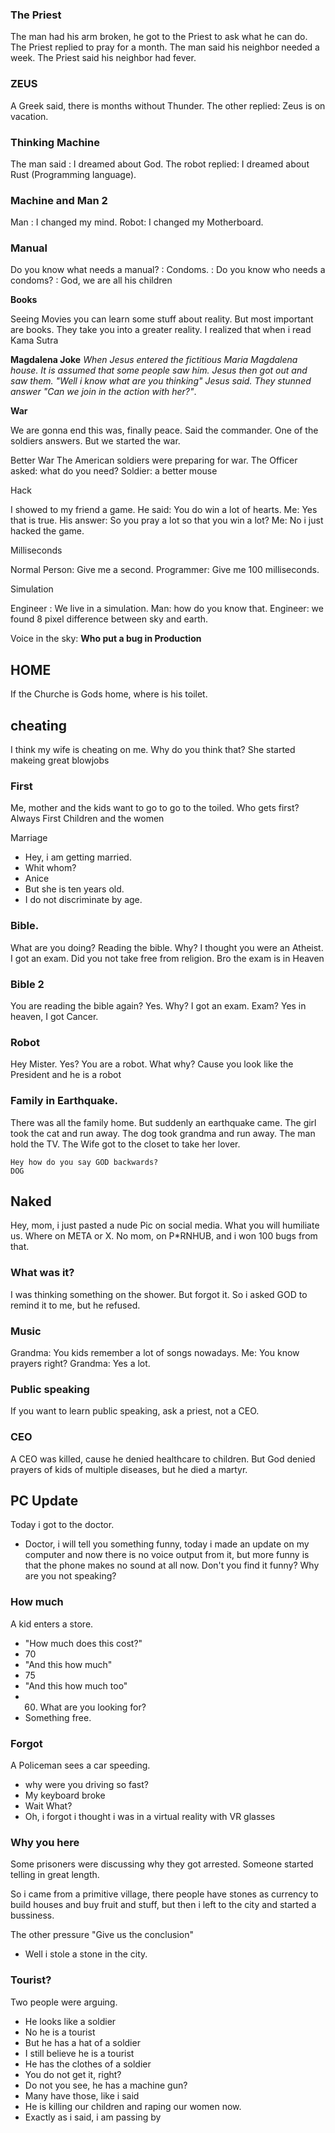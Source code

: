 ### The Priest

The man had his arm broken, he got to the Priest to ask what he can do.
The Priest replied to pray for a month.
The man said his neighbor needed a week.
The Priest said his neighbor had fever.

### ZEUS

A Greek said, there is months without Thunder.
The other replied: Zeus is on vacation.

### Thinking Machine

The man said      : I dreamed about God.
The robot replied: I dreamed about Rust (Programming language).

### Machine and Man 2

Man   : I changed my mind.
Robot: I changed my Motherboard.

### Manual

Do you know what needs a manual?
: Condoms.
: Do you know who needs a condoms?
: God, we are all his children

**Books**

Seeing Movies you can learn some stuff about reality.
But most important are books. They take you into a greater reality.
I realized that when i read Kama Sutra

**Magdalena Joke**
*When Jesus entered the fictitious Maria Magdalena house. It is assumed that some people saw him. Jesus then got out and saw them. "Well i know what are you thinking" Jesus said. They stunned answer "Can we join in the action with her?"*.

**War**

We are gonna end this was, finally peace. Said the commander.
One of the soldiers answers.
But we started the war.

Better War
The American soldiers were preparing for war.
The Officer asked: what do you need?
Soldier: a better mouse

Hack

I showed to my friend a game.
He said: You do win a lot of hearts.
Me: Yes that is true.
His answer: So you pray a lot so that you win a lot?
Me: No i just hacked the game.

Milliseconds

Normal Person: Give me a second.
Programmer: Give me 100 milliseconds.

Simulation

Engineer : We live in a simulation.
Man: how do you know that.
Engineer: we found 8 pixel difference between sky and earth.

Voice in the sky: **Who put a bug in Production**

## HOME
If the Churche is Gods home, where is his toilet.

## cheating
I think my wife is cheating on me.
Why do you think that?
She started makeing great blowjobs

### First
Me, mother and the kids want to go to go to the toiled.
Who gets first?
Always First Children and the women

Marriage
- Hey, i am getting married.
- Whit whom?
- Anice
- But she is ten years old.
- I do not discriminate by age.

### Bible.
What are you doing?
Reading the bible.
Why? I thought you were an Atheist.
I got an exam.
Did you not take free from religion.
Bro the exam is in Heaven

### Bible 2
You are reading the bible again?
Yes.
Why?
I got an exam.
Exam?
Yes in heaven, I got Cancer.

### Robot
Hey Mister.
Yes?
You are a robot.
What why?
Cause you look like the President and he is a robot

### Family in Earthquake.
There was all the family home.
But suddenly an earthquake came.
The girl took the cat and run away.
The dog took grandma and run away.
The man hold the TV.
The Wife got to the closet to take her lover.

```
Hey how do you say GOD backwards?
DOG
```

## Naked
Hey, mom, i just pasted a nude Pic on social media.
What you will humiliate us. Where on META or X.
No mom, on P\*RNHUB, and i won 100 bugs from that.

### What was it?
I was thinking something on the shower.
But forgot it.
So i asked GOD to remind it to me, but he refused.

### Music
Grandma: You kids remember a lot of songs nowadays.
Me: You know prayers right?
Grandma: Yes a lot.

### Public speaking
If you want to learn public speaking, ask a priest, not a CEO.

### CEO
A CEO was killed, cause he denied healthcare to children.
But God denied prayers of kids of multiple diseases, but he died a martyr.


## PC Update
Today i got to the doctor.
- Doctor, i will tell you something funny,
  today i made an update on my computer and now there is no voice output from it, 
  but more funny is that the phone makes no sound at all now.
  Don't you find it funny?
  Why are you not speaking?

### How much
 A kid enters a store. 
 -  "How much does this cost?"
 -  70
 -  "And this how much"
 -  75
 -  "And this how much too"
 -  60. What are you looking for?
 -  Something free.
   
### Forgot
A Policeman sees a car speeding.
- why were you driving so fast?
- My keyboard broke
-  Wait What?
-  Oh, i forgot i thought i was in a virtual reality with VR glasses

### Why you here
Some prisoners were discussing why they got arrested.
Someone started telling in great length.

So i came from a primitive village, there people have stones as currency to build houses and buy fruit and stuff, but then i left to the city and started a bussiness.

The other pressure "Give us the conclusion"
- Well i stole a stone in the city.

### Tourist?
Two people were arguing.
- He looks like a soldier
- No he is a tourist
- But he has a hat of a soldier
- I still believe he is a tourist
- He has the clothes of a soldier
- You do not get it, right?
-  Do not you see, he has a machine gun?
- Many have those, like i said
- He is killing our children and raping our women now.
- Exactly as i said, i am passing by
